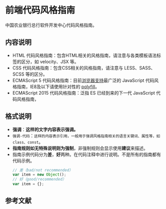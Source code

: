 # 前端代码风格指南

中国农业银行总行软件开发中心代码风格指南。

## 内容说明
- HTML 代码风格指南：包含HTML相关的风格指南，请注意与各类模板语法标签的区分，如 velocity、JSX 等。
- CSS 代码风格指南：包含CSS相关的风格指南，请注意与 LESS、SASS、SCSS 等的区分。
- ECMAScript 5 代码风格指南：目前[浏览器支持](https://caniuse.com/#search=ECMAScript%205)最广泛的 JavaScript 代码风格指南，IE8及以下请使用针对性的 [polyfill](GLOSSARY.md#polyfill)。
- ECMAScript 2015 代码风格指南：泛指 ES 已经到来的下一代 JavaScript 代码风格指南，

## 格式说明

* **强调**：**这样的文字内容表示强调。**
* `强调-代码`：`这样的内容表示引用，一般用于强调风格指南相关的语言关键词、属性等，如 class、const`。
* **指南规则如无特殊说明则为强制**，非强制规则会显示使用**建议**来描述。
* 指南示例代码分为**差**，**好**两种。在代码注释中进行说明。不是所有的指南都有代码示例。
  ```js
  // 差（bad/not recommended）
  var item = new Object();
  // 好（good/recommended）
  var item = {};
  ```

## 参考文献




